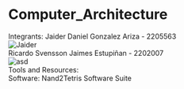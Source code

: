 # Computer_Architecture

Integrants:
Jaider Daniel Gonzalez Ariza - 2205563  
![Jaider](https://github.com/Jaider1727/computer_architecture/assets/132866666/bf824203-051d-4c18-902e-5a48f7536412)  
Ricardo Svensson Jaimes Estupiñan - 2202007  
![asd](https://github.com/Jaider1727/computer_architecture/assets/132866666/9f1b07fc-8252-4eed-8db7-1b758e3c98b5)  
Tools and Resources:  
Software: Nand2Tetris Software Suite
